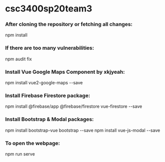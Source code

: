 # csc3400sp20team3

### After cloning the repository or fetching all changes:
npm install

### If there are too many vulnerabilities:
npm audit fix

### Install Vue Google Maps Component by xkjyeah:
npm install vue2-google-maps --save

### Install Firebase Firestore package:
npm install @firebase/app @firebase/firestore vue-firestore --save

### Install Bootstrap & Modal packages:
npm install bootstrap-vue bootstrap --save
npm install vue-js-modal --save

### To open the webpage:
npm run serve
